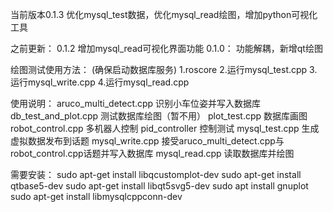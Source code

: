 当前版本0.1.3
优化mysql_test数据，优化mysql_read绘图，增加python可视化工具

之前更新：
0.1.2
增加mysql_read可视化界面功能
0.1.0：
功能解耦，新增qt绘图

绘图测试使用方法：
(确保启动数据库服务)
1.roscore
2.运行mysql_test.cpp
3.运行mysql_write.cpp
4.运行mysql_read.cpp

使用说明：
aruco_multi_detect.cpp 识别小车位姿并写入数据库
db_test_and_plot.cpp 测试数据库绘图（暂不用）
plot_test.cpp 数据库画图
robot_control.cpp   多机器人控制
pid_controller 控制测试
mysql_test.cpp 生成虚拟数据发布到话题
mysql_write.cpp 接受aruco_multi_detect.cpp与robot_control.cpp话题并写入数据库
mysql_read.cpp 读取数据库并绘图


需要安装：
sudo apt-get install libqcustomplot-dev
sudo apt-get install qtbase5-dev
sudo apt-get install libqt5svg5-dev
sudo apt install gnuplot
sudo apt-get install libmysqlcppconn-dev
